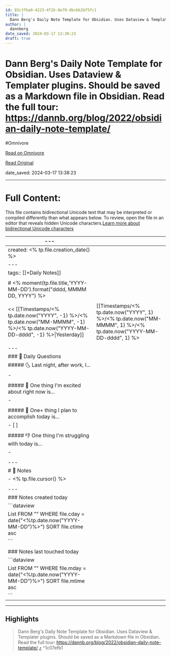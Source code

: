 ```yaml
---
id: 83c3fba0-4223-4f2b-8e78-dbcbb2bf5fc1
title: |
  Dann Berg's Daily Note Template for Obsidian. Uses Dataview & Templater plugins. Should be saved as a Markdown file in Obsidian. Read the full tour: https://dannb.org/blog/2022/obsidian-daily-note-template/
author: |
  dannberg
date_saved: 2024-03-17 13:38:23
draft: true
---
```


# Dann Berg's Daily Note Template for Obsidian. Uses Dataview & Templater plugins. Should be saved as a Markdown file in Obsidian. Read the full tour: https://dannb.org/blog/2022/obsidian-daily-note-template/
#Omnivore

[Read on Omnivore](https://omnivore.app/me/dann-berg-s-daily-note-template-for-obsidian-uses-dataview-templ-18e4d7e3f16)

[Read Original](https://gist.github.com/dannberg/48ea2ba3fc0abdf3f219c6ad8bc78eb6)

date_saved: 2024-03-17 13:38:23


--- 

# Full Content: 

 This file contains bidirectional Unicode text that may be interpreted or compiled differently than what appears below. To review, open the file in an editor that reveals hidden Unicode characters.[Learn more about bidirectional Unicode characters](https://github.co/hiddenchars) 

| \---                                                                                                                                     |                                                                                                                                     |
| ---------------------------------------------------------------------------------------------------------------------------------------- | ----------------------------------------------------------------------------------------------------------------------------------- |
| created: <% tp.file.creation\_date() %>                                                                                                  |                                                                                                                                     |
| \---                                                                                                                                     |                                                                                                                                     |
| tags:: \[\[+Daily Notes\]\]                                                                                                              |                                                                                                                                     |
|                                                                                                                                          |                                                                                                                                     |
| \# <% moment(tp.file.title,'YYYY-MM-DD').format("dddd, MMMM DD, YYYY") %>                                                                |                                                                                                                                     |
|                                                                                                                                          |                                                                                                                                     |
| << \[\[Timestamps/<% tp.date.now("YYYY", -1) %>/<% tp.date.now("MM-MMMM", -1) %>/<% tp.date.now("YYYY-MM-DD-dddd", -1) %>\|Yesterday\]\] | \[\[Timestamps/<% tp.date.now("YYYY", 1) %>/<% tp.date.now("MM-MMMM", 1) %>/<% tp.date.now("YYYY-MM-DD-dddd", 1) %>|Tomorrow\]\] >> |
|                                                                                                                                          |                                                                                                                                     |
| \---                                                                                                                                     |                                                                                                                                     |
| \### 📅 Daily Questions                                                                                                                  |                                                                                                                                     |
| \##### 🌜 Last night, after work, I...                                                                                                   |                                                                                                                                     |
| \-                                                                                                                                       |                                                                                                                                     |
|                                                                                                                                          |                                                                                                                                     |
| \##### 🙌 One thing I'm excited about right now is...                                                                                    |                                                                                                                                     |
| \-                                                                                                                                       |                                                                                                                                     |
|                                                                                                                                          |                                                                                                                                     |
| \##### 🚀 One+ thing I plan to accomplish today is...                                                                                    |                                                                                                                                     |
| \- \[ \]                                                                                                                                 |                                                                                                                                     |
|                                                                                                                                          |                                                                                                                                     |
| \##### 👎 One thing I'm struggling with today is...                                                                                      |                                                                                                                                     |
| \-                                                                                                                                       |                                                                                                                                     |
|                                                                                                                                          |                                                                                                                                     |
| \---                                                                                                                                     |                                                                                                                                     |
| \# 📝 Notes                                                                                                                              |                                                                                                                                     |
| \- <% tp.file.cursor() %>                                                                                                                |                                                                                                                                     |
|                                                                                                                                          |                                                                                                                                     |
| \---                                                                                                                                     |                                                                                                                                     |
| \### Notes created today                                                                                                                 |                                                                                                                                     |
| \`\`\`dataview                                                                                                                           |                                                                                                                                     |
| List FROM "" WHERE file.cday = date("<%tp.date.now("YYYY-MM-DD")%>") SORT file.ctime asc                                                 |                                                                                                                                     |
| \`\`\`                                                                                                                                   |                                                                                                                                     |
|                                                                                                                                          |                                                                                                                                     |
| \### Notes last touched today                                                                                                            |                                                                                                                                     |
| \`\`\`dataview                                                                                                                           |                                                                                                                                     |
| List FROM "" WHERE file.mday = date("<%tp.date.now("YYYY-MM-DD")%>") SORT file.mtime asc                                                 |                                                                                                                                     |
| \`\`\`                                                                                                                                   |                                                                                                                                     |

---

## Highlights

> Dann Berg's Daily Note Template for Obsidian. Uses Dataview & Templater plugins. Should be saved as a Markdown file in Obsidian. Read the full tour: https://dannb.org/blog/2022/obsidian-daily-note-template/ [⤴️](https://omnivore.app/me/dann-berg-s-daily-note-template-for-obsidian-uses-dataview-templ-18e4d7e3f16#1c07efb1-f3c4-43ac-a6d9-63b1e153cd06)  ^1c07efb1

